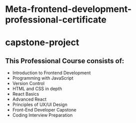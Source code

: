 # Meta-frontend-development-professional-certificate 
# capstone-project

## This Professional Course consists of:
- Introduction to Frontend Development
- Programming with JavaScript
- Version Control
- HTML and CSS in depth
- React Basics
- Advanced React
- Principles of UX/UI Design
- Front-End Developer Capstone
- Coding Interview Preparation
